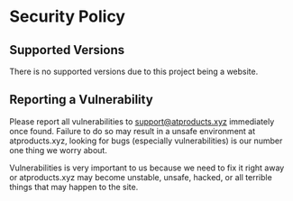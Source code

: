 # Security Policy

## Supported Versions

There is no supported versions due to this project being a website.

## Reporting a Vulnerability

Please report all vulnerabilities to support@atproducts.xyz immediately once found. Failure to do so may result in a unsafe environment at atproducts.xyz, looking for bugs (especially vulnerabilities) is our number one thing we worry about.

Vulnerabilities is very important to us because we need to fix it right away or atproducts.xyz may become unstable, unsafe, hacked, or all terrible things that may happen to the site.
